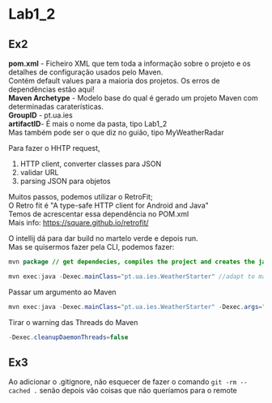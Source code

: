 # Lab1_2

## Ex2

**pom.xml** - Ficheiro XML que tem toda a informação sobre o projeto e os detalhes de configuração usados pelo Maven. </br>
Contém default values para a maioria dos projetos.  Os erros de dependências estão aqui!</br> 
**Maven Archetype** - Modelo base do qual é gerado um projeto Maven com determinadas caraterísticas.</br>
**GroupID** - pt.ua.ies </br>
**artifactID**- É mais o nome da pasta, tipo Lab1_2 </br>
Mas também pode ser o que diz no guião, tipo MyWeatherRadar 

Para fazer o HHTP request, </br>
1. HTTP client, converter classes para JSON </br>
2. validar URL </br>
3. parsing JSON para objetos </br>

Muitos passos, podemos utilizar o RetroFit; </br>
O Retro fit é "A type-safe HTTP client for Android and Java" </br>
Temos de acrescentar essa dependência no POM.xml </br>
Mais info: https://square.github.io/retrofit/


O intellij dá para dar build no martelo verde e depois run. </br>
Mas se quisermos fazer pela CLI, podemos fazer: </br>
```java
mvn package // get dependecies, compiles the project and creates the jar </br>

mvn exec:java -Dexec.mainClass="pt.ua.ies.WeatherStarter" //adapt to match your own package structure and class name
``` 

Passar um argumento ao Maven
```java
mvn exec:java -Dexec.mainClass="pt.ua.ies.WeatherStarter" -Dexec.args="1010500"
```
Tirar o warning das Threads do Maven
```java
-Dexec.cleanupDaemonThreads=false
```
## Ex3

Ao adicionar o .gitignore, não esquecer de fazer o comando `git -rm --cached .` senão depois vão coisas que não queríamos para o remote